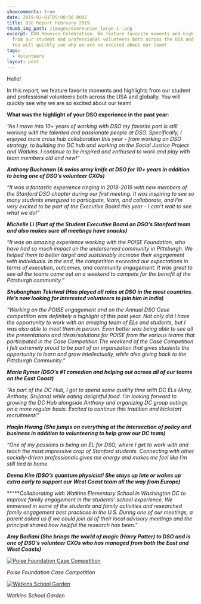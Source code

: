 ```yaml
---
showcomments: true
date: 2019-02-01T05:00:00.000Z
title: DSO Report February 2019
thumb_img_path: /images/dsoreunion_large-1-.png
excerpt: DSO Reunion Celebration. We feature favorite moments and highlights
  from our student and professional volunteers both across the USA and globally.
  You will quickly see why we are so excited about our team!
tags:
  - Volunteers
layout: post
---
```

Hello!

In this report, we feature favorite moments and highlights from our student and professional volunteers both across the USA and globally. You will quickly see why we are so excited about our team!

**What was the highlight of your DSO experience in the past year:**

*“As I move into 10+ years of working with DSO my favorite part is still working with the talented and passionate people at DSO. Specifically, I enjoyed more cross hub collaboration this year - from working on DSO strategy, to building the DC hub and working on the Social Justice Project and Watkins. I continue to be inspired and enthused to work and play with team members old and new!”*

***Anthony Buchanan (A swiss army knife at DSO for 10+ years in addition to being one of DSO’s volunteer CXOs)***

*“It was a fantastic experience ringing in 2018-2019 with new members of the Stanford DSO chapter during our first meeting. It was inspiring to see so many students energized to participate, learn, and collaborate, and I’m very excited to be part of the Executive Board this year - I can’t wait to see what we do!”*

***Michelle Li (Part of the Student Executive Board on DSO’s Stanford team and also makes sure all meetings have snacks)***

*“It was an amazing experience working with the POISE Foundation, who have had so much impact on the underserved community in Pittsburgh. We helped them to better target and sustainably increase their engagement with individuals. In the end, the competition exceeded our expectations in terms of execution, outcomes, and community engagement. It was great to see all the teams come out on a weekend to compete for the benefit of the Pittsburgh community.”*

***Shubangham Tekriwal (Has played all roles at DSO in the most countries. He’s now looking for interested volunteers to join him in India)***

*“Working on the POISE engagement and on the Annual DSO Case competition was definitely a highlight of this past year. Not only did I have the opportunity to work with an amazing team of ELs and students, but I was also able to meet them in person. Even better was being able to see all the presentations and ideas/solutions for POISE from the various teams that participated in the Case Competition.The weekend of the Case Competition I felt extremely proud to be part of an organization that gives students the opportunity to learn and grow intellectually, while also giving back to the Pittsburgh Community.”*

***Maria Rymer (DSO’s #1 comedian and helping out across all of our teams on the East Coast)***  

*“As part of the DC Hub, I got to spend some quality time with DC ELs (Amy, Anthony, Srujana) while eating delightful food. I’m looking forward to growing the DC Hub alongside Anthony and organizing DC group outings on a more regular basis. Excited to continue this tradition and kickstart recruitment!”*

***Haejin Hwang (She jumps on everything at the intersection of policy and business in addition to volunteering to help grow our DC team)***  

*“One of my passions is being an EL for DSO, where I get to work with and teach the most impressive crop of Stanford students. Connecting with other socially-driven professionals gives me energy and makes me feel like I’m still tied to home.*

***Deena Kim (DSO’s quantum physicist! She stays up late or wakes up extra early to support our West Coast team all the way from Europe)***  

**“***Collaborating with Watkins Elementary School in Washington DC to improve family engagement in the students’ school experience. We immersed in some of the students and family activities and researched family engagement best practices in the U.S. During one of our meetings, a parent asked us if we could join all of their local advisory meetings and the principal shared how helpful the research has been.”*

***Amy Badiani (She brings the world of magic (Harry Potter) to DSO and is one of DSO’s volunteer CXOs who has managed from both the East and West Coasts)***

[![Poise Foundation Case Competition](https://www.globalgiving.org/pfil/17280/PoiseFoundationCase_Large.PNG)](https://www.globalgiving.org/pfil/17280/PoiseFoundationCase_Large.PNG)

*Poise Foundation Case Competition*

[![Watkins School Garden](https://www.globalgiving.org/pfil/17280/WatkinsGarden_Large.PNG)](https://www.globalgiving.org/pfil/17280/WatkinsGarden_Large.PNG)

*Watkins School Garden*